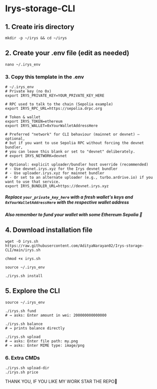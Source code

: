 # Irys-storage-CLI

## 1. Create iris directory
```
mkdir -p ~/irys && cd ~/irys
```
## 2. Create your .env file (edit as needed)
```
nano ~/.irys_env
```
### 3. Copy this template in the .env
```
# ~/.irys_env
# Private key (no 0x)
export IRYS_PRIVATE_KEY=YOUR_PRIVATE_KEY_HERE

# RPC used to talk to the chain (Sepolia example)
export IRYS_RPC_URL=https://sepolia.drpc.org

# Token & wallet
export IRYS_TOKEN=ethereum
export IRYS_WALLET=0xYourWalletAddressHere

# Preferred "network" for CLI behaviour (mainnet or devnet) — optional,
# but if you want to use Sepolia RPC without forcing the devnet bundler,
# you can leave this blank or set to "devnet" deliberately.
# export IRYS_NETWORK=devnet

# Optional: explicit uploader/bundler host override (recommended)
# - Use devnet.irys.xyz for the Irys devnet bundler
# - Use uploader.irys.xyz for mainnet bundler
# - Or set to an alternate uploader (e.g., turbo.ardrive.io) if you want to use that service.
export IRYS_BUNDLER_URL=https://devnet.irys.xyz

```
##### Replace `your_private_key_here` with a fresh wallet's keys and `0xYourWalletAddressHere` with the respective wallet address
##### Also remember to fund your wallet with some Ethereum Sepolia 🔴

## 4. Download installation file
```
wget -O irys.sh https://raw.githubusercontent.com/AdityaNarayan02/Irys-storage-CLI/main/irys.sh
```
```
chmod +x irys.sh
```
```
source ~/.irys_env
```
```
./irys.sh install
```
## 5. Explore the CLI
```
source ~/.irys_env
```
```
./irys.sh fund
# → asks: Enter amount in wei: 200000000000000

./irys.sh balance
# → prints balance directly

./irys.sh upload
# → asks: Enter file path: my.png
# → asks: Enter MIME type: image/png
```

### 6. Extra CMDs
```
./irys.sh upload-dir
./irys.sh price
```

THANK YOU, IF YOU LIKE MY WORK STAR THE REPO🌟

